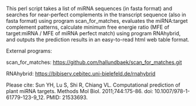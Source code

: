 This perl script takes a list of miRNA sequences (in fasta format) and searches for near-perfect complements in the transcript sequence (also in fasta format) using program scan_for_matches, evaluates the miRNA:target complement patterns, calculate minimum free energie ratio (MFE of target:miRNA / MFE of miRNA perfect match) using program RNAhybrid, and outputs the prediction results in an easy-to-read html web table format.

External programs:

scan_for_matches: 
https://github.com/hallundbaek/scan_for_matches.git

RNAhybrid: 
https://bibiserv.cebitec.uni-bielefeld.de/rnahybrid

Please cite: Sun YH, Lu S, Shi R, Chiang VL. Computational prediction of plant miRNA targets. Methods Mol Biol. 2011;744:175-86. doi: 10.1007/978-1-61779-123-9_12. PMID: 21533693.
